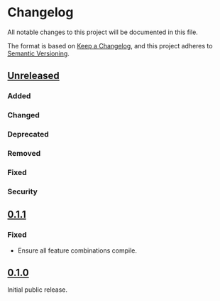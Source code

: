 # Changelog

All notable changes to this project will be documented in this file.

The format is based on [Keep a Changelog](https://keepachangelog.com/en/1.1.0/),
and this project adheres to [Semantic Versioning](https://semver.org/spec/v2.0.0.html).

## [Unreleased]

### Added

### Changed

### Deprecated

### Removed

### Fixed

### Security

## [0.1.1]

### Fixed
- Ensure all feature combinations compile.

## [0.1.0]

Initial public release.

[Unreleased]: https://github.com/helsing-ai/sguaba/compare/v0.1.1...HEAD
[0.1.1]: https://github.com/helsing-ai/sguaba/releases/tag/v0.1.0...v0.1.1
[0.1.0]: https://github.com/helsing-ai/sguaba/releases/tag/v0.1.0
